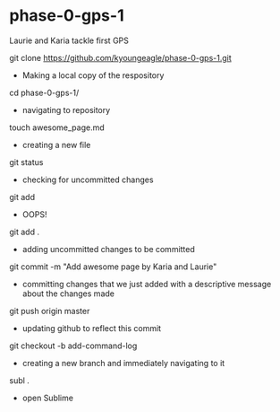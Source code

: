 # phase-0-gps-1
Laurie and Karia tackle first GPS

git clone https://github.com/kyoungeagle/phase-0-gps-1.git
* Making a local copy of the respository

cd phase-0-gps-1/
* navigating to repository

touch awesome_page.md
* creating a new file

git status
* checking for uncommitted changes 

git add
* OOPS!

git add .
* adding uncommitted changes to be committed

git commit -m "Add awesome page by Karia and Laurie"
* committing changes that we just added with a descriptive message about the changes made

git push origin master
* updating github to reflect this commit

git checkout -b add-command-log
* creating a new branch and immediately navigating to it

subl .
* open Sublime 